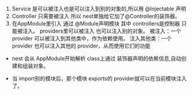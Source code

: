 1. Service 是可以被注入也是可以注入到别的对象的,所以用 @Injectable
   声明
2. Controller 只需要被注入 所以 nest单独给它加了@Controller的装饰器。
3. 在AppModule里引入 通过 @Module声明模块 其中 controllers是控制器 只能被注入。 providers里可以被注入 也可以注入别的对象。 被注入：一个 provider 可以被注入到其他类中，作为依赖使用。
   注入其他类：一个 provider 也可以注入其他的 provider，从而使用它们的功能

- nest 会从 AppModule开始解析 class上通过 装饰器声明的依赖信息,自动创建和组装对象。

* 当 import别的模块后，那个模块 exports的 provider就可以在当前模块注入了。
